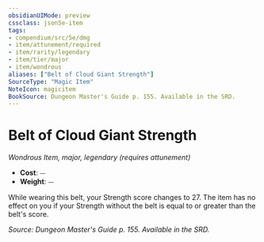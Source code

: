 ```yaml
---
obsidianUIMode: preview
cssclass: json5e-item
tags:
- compendium/src/5e/dmg
- item/attunement/required
- item/rarity/legendary
- item/tier/major
- item/wondrous
aliases: ["Belt of Cloud Giant Strength"]
SourceType: "Magic Item"
NoteIcon: magicitem
BookSource: Dungeon Master's Guide p. 155. Available in the SRD.
---
```

# Belt of Cloud Giant Strength
*Wondrous Item, major, legendary (requires attunement)*  

- **Cost**: ⏤
- **Weight**: ⏤

While wearing this belt, your Strength score changes to 27. The item has no effect on you if your Strength without the belt is equal to or greater than the belt's score.

*Source: Dungeon Master's Guide p. 155. Available in the SRD.*